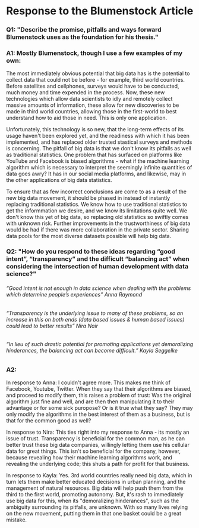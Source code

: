 # Response to the Blumenstock Article

### Q1: "Describe the promise, pitfalls and ways forward Blumenstock uses as the foundation for his thesis."

### A1: Mostly Blumenstock, though I use a few examples of my own:
The most immediately obvious potential that big data has is the potential to collect data that could not be before - for example, third world countries. Before satellites and cellphones, surveys would have to be conducted, much money and time expended in the process. Now, these new technologies which allow data scientists to idly and remotely collect massive amounts of information, these allow for new discoveries to be made in third world countries, allowing those in the first-world to best understand how to aid those in need. This is only one application.
  
Unfortunately, this technology is so new, that the long-term effects of its usage haven't been explored yet, and the readiness with which it has been implemented, and has replaced older trusted stastical surveys and methods is concerning. The pitfall of big data is that we don't know its pitfalls as well as traditional statistics. One problem that has surfaced on platforms like YouTube and Facebook is biased algorithms - what if the machine learning algorithm which is necessary to interpret the seemingly infinite quantities of data goes awry? It has in our social media platforms, and likewise, may in the other applications of big data statistics. 
  
To ensure that as few incorrect conclusions are come to as a result of the new big data movement, it should be phased in instead of instantly replacing traditional statistics. We know how to use traditional statistics to get the informmation we desire, and we know its limitations quite well. We don't know this yet of big data, so replacing old statistics so swiftly comes with unknown risk. Further improvements in the trustworthiness of big data would be had if there was more collaboration in the private sector. Sharing data pools for the most diverse datasets possible will help big data. 

### Q2: "How do you respond to these ideas regarding “good intent”, “transparency” and the difficult “balancing act” when considering the intersection of human development with data science?"

###### “Good intent is not enough in data science when dealing with the problems which determine people’s experiences” Anna Raymond

###### “Transparency is the underlying issue to many of these problems, so an increase in this on both ends (data based issues & human based issues) could lead to better results” Nira Nair

###### “In lieu of such drastic potential for promoting applications yet demoralizing hinderances, the balancing act can become difficult.” Kayla Seggelke

### A2: 
In response to Anna: I couldn't agree more. This makes me think of Facebook, Youtube, Twitter. When they say that their algorithms are biased, and proceed to modify them, this raises a problem of trust: Was the original algorithm just fine and well, and are then then manipulating it to their advantage or for some sick puropose? Or is it true what they say? They may only modify the algorithms in the best interest of them as a business, but is that for the common good as well?

In response to Nira: This ties right into my response to Anna - its mostly an issue of trust. Transparency is beneficial for the common man, as he can better trust these big data companies, willingly letting them use his cellular data for great things. This isn't so beneficial for the company, however, because revealing how their machine learning algorithms work, and revealing the underlying code; this shuts a path for profit for that business. 

In response to Kayla: Yes. 3rd world countries really need big data, which in turn lets them make better educated decisions in urban planning, and the management of natural resources. Big data will help push them from the third to the first world, promoting autonomy. But, it's rash to immediately use big data for this, when its "demoralizing hinderances", such as the ambiguity surrounding its pitfalls, are unknown. With so many lives relying on the new movement, putting them in that one basket could be a great mistake.





